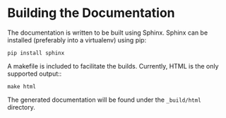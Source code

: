 # Building the Documentation

The documentation is written to be built using Sphinx. Sphinx can be installed
(preferably into a virtualenv) using pip:

    pip install sphinx

A makefile is included to facilitate the builds. Currently, HTML is the only supported
output::

    make html

The generated documentation will be found under the `_build/html` directory.
